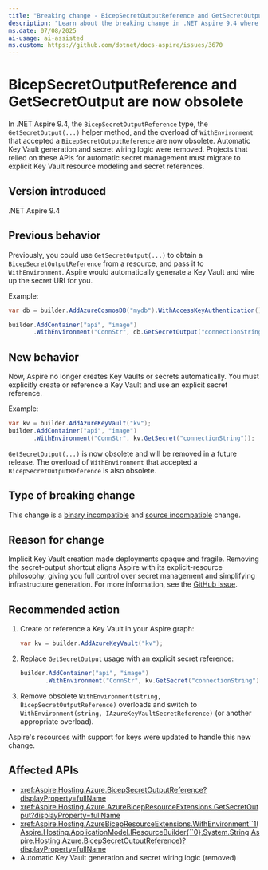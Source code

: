 ```yaml
---
title: "Breaking change - BicepSecretOutputReference and GetSecretOutput are now obsolete"
description: "Learn about the breaking change in .NET Aspire 9.4 where BicepSecretOutputReference, GetSecretOutput, and related automatic Key Vault logic are deprecated."
ms.date: 07/08/2025
ai-usage: ai-assisted
ms.custom: https://github.com/dotnet/docs-aspire/issues/3670
---
```


# BicepSecretOutputReference and GetSecretOutput are now obsolete

In .NET Aspire 9.4, the `BicepSecretOutputReference` type, the `GetSecretOutput(...)` helper method, and the overload of `WithEnvironment` that accepted a `BicepSecretOutputReference` are now obsolete. Automatic Key Vault generation and secret wiring logic were removed. Projects that relied on these APIs for automatic secret management must migrate to explicit Key Vault resource modeling and secret references.

## Version introduced

.NET Aspire 9.4

## Previous behavior

Previously, you could use `GetSecretOutput(...)` to obtain a `BicepSecretOutputReference` from a resource, and pass it to `WithEnvironment`. Aspire would automatically generate a Key Vault and wire up the secret URI for you.

Example:

```csharp
var db = builder.AddAzureCosmosDB("mydb").WithAccessKeyAuthentication();

builder.AddContainer("api", "image")
       .WithEnvironment("ConnStr", db.GetSecretOutput("connectionString"));
```

## New behavior

Now, Aspire no longer creates Key Vaults or secrets automatically. You must explicitly create or reference a Key Vault and use an explicit secret reference.

Example:

```csharp
var kv = builder.AddAzureKeyVault("kv");
builder.AddContainer("api", "image")
       .WithEnvironment("ConnStr", kv.GetSecret("connectionString"));
```

`GetSecretOutput(...)` is now obsolete and will be removed in a future release. The overload of `WithEnvironment` that accepted a `BicepSecretOutputReference` is also obsolete.

## Type of breaking change

This change is a [binary incompatible](../categories.md#binary-compatibility) and [source incompatible](../categories.md#source-compatibility) change.

## Reason for change

Implicit Key Vault creation made deployments opaque and fragile. Removing the secret-output shortcut aligns Aspire with its explicit-resource philosophy, giving you full control over secret management and simplifying infrastructure generation. For more information, see the [GitHub issue](https://github.com/dotnet/docs-aspire/issues/3670).

## Recommended action

1. Create or reference a Key Vault in your Aspire graph:

   ```csharp
   var kv = builder.AddAzureKeyVault("kv");
   ```

1. Replace `GetSecretOutput` usage with an explicit secret reference:

   ```csharp
   builder.AddContainer("api", "image")
          .WithEnvironment("ConnStr", kv.GetSecret("connectionString"));
   ```

1. Remove obsolete `WithEnvironment(string, BicepSecretOutputReference)` overloads and switch to `WithEnvironment(string, IAzureKeyVaultSecretReference)` (or another appropriate overload).

Aspire's resources with support for keys were updated to handle this new change.

## Affected APIs

- <xref:Aspire.Hosting.Azure.BicepSecretOutputReference?displayProperty=fullName>
- <xref:Aspire.Hosting.Azure.AzureBicepResourceExtensions.GetSecretOutput?displayProperty=fullName>
- <xref:Aspire.Hosting.AzureBicepResourceExtensions.WithEnvironment``1(Aspire.Hosting.ApplicationModel.IResourceBuilder{``0},System.String,Aspire.Hosting.Azure.BicepSecretOutputReference)?displayProperty=fullName>
- Automatic Key Vault generation and secret wiring logic (removed)
